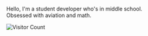 Hello, I'm a student developer who's in middle school. <br>
Obsessed with aviation and math.

![Visitor Count](https://profile-counter.glitch.me/Streakwind/count.svg)
